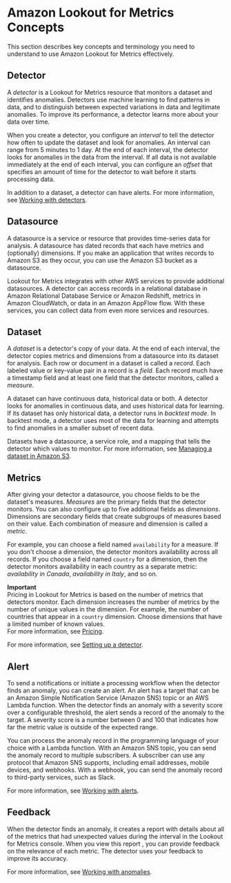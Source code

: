 # Amazon Lookout for Metrics Concepts<a name="gettingstarted-concepts"></a>

This section describes key concepts and terminology you need to understand to use Amazon Lookout for Metrics effectively\.

## Detector<a name="gettingstarted-concepts-detector"></a>

A *detector* is a Lookout for Metrics resource that monitors a dataset and identifies anomalies\. Detectors use machine learning to find patterns in data, and to distinguish between expected variations in data and legitimate anomalies\. To improve its performance, a detector learns more about your data over time\.

When you create a detector, you configure an *interval* to tell the detector how often to update the dataset and look for anomalies\. An interval can range from 5 minutes to 1 day\. At the end of each interval, the detector looks for anomalies in the data from the interval\. If all data is not available immediately at the end of each interval, you can configure an *offset* that specifies an amount of time for the detector to wait before it starts processing data\.

In addition to a dataset, a detector can have alerts\. For more information, see [ Working with detectors](lookoutmetrics-detectors.md)\.

## Datasource<a name="gettingstarted-concepts-datasource"></a>

A datasource is a service or resource that provides time\-series data for analysis\. A datasource has dated records that each have metrics and \(optionally\) dimensions\. If you make an application that writes records to Amazon S3 as they occur, you can use the Amazon S3 bucket as a datasource\.

Lookout for Metrics integrates with other AWS services to provide additional datasources\. A detector can access records in a relational database in Amazon Relational Database Service or Amazon Redshift, metrics in Amazon CloudWatch, or data in an Amazon AppFlow flow\. With these services, you can collect data from even more services and resources\.

## Dataset<a name="gettingstarted-concepts-dataset"></a>

A *dataset* is a detector's copy of your data\. At the end of each interval, the detector copies metrics and dimensions from a datasource into its dataset for analysis\. Each row or document in a dataset is called a *record*\. Each labeled value or key\-value pair in a record is a *field*\. Each record much have a timestamp field and at least one field that the detector monitors, called a *measure*\.

A dataset can have continuous data, historical data or both\. A detector looks for anomalies in continuous data, and uses historical data for learning\. If its dataset has only historical data, a detector runs in *backtest mode*\. In backtest mode, a detector uses most of the data for learning and attempts to find anomalies in a smaller subset of recent data\.

Datasets have a datasource, a service role, and a mapping that tells the detector which values to monitor\. For more information, see [Managing a dataset in Amazon S3](detectors-dataset.md)\.

## Metrics<a name="gettingstarted-concepts-metrics"></a>

After giving your detector a datasource, you choose fields to be the dataset's measures\. *Measures* are the primary fields that the detector monitors\. You can also configure up to five additional fields as *dimensions*\. Dimensions are secondary fields that create subgroups of measures based on their value\. Each combination of measure and dimension is called a *metric*\.

For example, you can choose a field named `availability` for a measure\. If you don't choose a dimension, the detector monitors availability across all records\. If you choose a field named `country` for a dimension, then the detector monitors availability in each country as a separate metric: *availability in Canada*, *availability in Italy*, and so on\.

**Important**  
Pricing in Lookout for Metrics is based on the number of metrics that detectors monitor\. Each dimension increases the number of metrics by the number of unique values in the dimension\. For example, the number of countries that appear in a `country` dimension\. Choose dimensions that have a limited number of known values\.  
For more information, see [Pricing](gettingstarted-pricing.md)\.

For more information, see [Setting up a detector](detectors-setup.md)\.

## Alert<a name="gettingstarted-concepts-alert"></a>

To send a notifications or initiate a processing workflow when the detector finds an anomaly, you can create an alert\. An alert has a target that can be an Amazon Simple Notification Service \(Amazon SNS\) topic or an AWS Lambda function\. When the detector finds an anomaly with a severity score over a configurable threshold, the alert sends a record of the anomaly to the target\. A severity score is a number between 0 and 100 that indicates how far the metric value is outside of the expected range\.

You can process the anomaly record in the programming language of your choice with a Lambda function\. With an Amazon SNS topic, you can send the anomaly record to multiple subscribers\. A subscriber can use any protocol that Amazon SNS supports, including email addresses, mobile devices, and webhooks\. With a webhook, you can send the anomaly record to third\-party services, such as Slack\.

For more information, see [Working with alerts](detectors-alerts.md)\.

## Feedback<a name="gettingstarted-concepts-feedback"></a>

When the detector finds an anomaly, it creates a report with details about all of the metrics that had unexpected values during the interval in the Lookout for Metrics console\. When you view this report , you can provide feedback on the relevance of each metric\. The detector uses your feedback to improve its accuracy\.

For more information, see [Working with anomalies](detectors-anomalies.md)\.